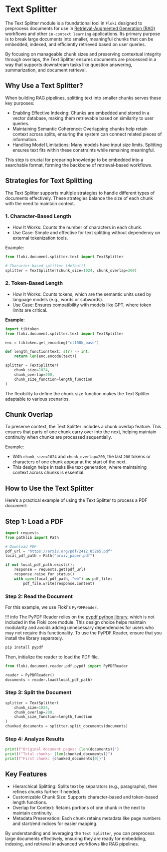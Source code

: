# Text Splitter

The Text Splitter module is a foundational tool in `Floki` designed to preprocess documents for use in [Retrieval-Augmented Generation (RAG)](https://en.wikipedia.org/wiki/Retrieval-augmented_generation) workflows and other `in-context learning` applications. Its primary purpose is to break large documents into smaller, meaningful chunks that can be embedded, indexed, and efficiently retrieved based on user queries.

By focusing on manageable chunk sizes and preserving contextual integrity through overlaps, the Text Splitter ensures documents are processed in a way that supports downstream tasks like question answering, summarization, and document retrieval.

## Why Use a Text Splitter?

When building RAG pipelines, splitting text into smaller chunks serves these key purposes:

* Enabling Effective Indexing: Chunks are embedded and stored in a vector database, making them retrievable based on similarity to user queries.
* Maintaining Semantic Coherence: Overlapping chunks help retain context across splits, ensuring the system can connect related pieces of information.
* Handling Model Limitations: Many models have input size limits. Splitting ensures text fits within these constraints while remaining meaningful.

This step is crucial for preparing knowledge to be embedded into a searchable format, forming the backbone of retrieval-based workflows.

## Strategies for Text Splitting

The Text Splitter supports multiple strategies to handle different types of documents effectively. These strategies balance the size of each chunk with the need to maintain context.

### 1. Character-Based Length

* How It Works: Counts the number of characters in each chunk.
* Use Case: Simple and effective for text splitting without dependency on external tokenization tools.

Example:

```python
from floki.document.splitter.text import TextSplitter

# Character-based splitter (default)
splitter = TextSplitter(chunk_size=1024, chunk_overlap=200)
```

### 2. Token-Based Length

* How It Works: Counts tokens, which are the semantic units used by language models (e.g., words or subwords).
* Use Case: Ensures compatibility with models like GPT, where token limits are critical.

**Example**:

```python
import tiktoken
from floki.document.splitter.text import TextSplitter

enc = tiktoken.get_encoding("cl100k_base")

def length_function(text: str) -> int:
    return len(enc.encode(text))

splitter = TextSplitter(
    chunk_size=1024,
    chunk_overlap=200,
    chunk_size_function=length_function
)
```

The flexibility to define the chunk size function makes the Text Splitter adaptable to various scenarios.

## Chunk Overlap

To preserve context, the Text Splitter includes a chunk overlap feature. This ensures that parts of one chunk carry over into the next, helping maintain continuity when chunks are processed sequentially.

Example:

* With `chunk_size=1024` and `chunk_overlap=200`, the last `200` tokens or characters of one chunk appear at the start of the next.
* This design helps in tasks like text generation, where maintaining context across chunks is essential.

## How to Use the Text Splitter

Here’s a practical example of using the Text Splitter to process a PDF document:

## Step 1: Load a PDF

```python
import requests
from pathlib import Path

# Download PDF
pdf_url = "https://arxiv.org/pdf/2412.05265.pdf"
local_pdf_path = Path("arxiv_paper.pdf")

if not local_pdf_path.exists():
    response = requests.get(pdf_url)
    response.raise_for_status()
    with open(local_pdf_path, "wb") as pdf_file:
        pdf_file.write(response.content)
```

### Step 2: Read the Document

For this example, we use Floki's `PyPDFReader`.

!!! info
    The PyPDF Reader relies on the [pypdf python library](https://pypi.org/project/pypdf/), which is not included in the Floki core module. This design choice helps maintain modularity and avoids adding unnecessary dependencies for users who may not require this functionality. To use the PyPDF Reader, ensure that you install the library separately.

```python
pip install pypdf
```

Then, initialize the reader to load the PDF file.

```python
from floki.document.reader.pdf.pypdf import PyPDFReader

reader = PyPDFReader()
documents = reader.load(local_pdf_path)
```

### Step 3: Split the Document

```python
splitter = TextSplitter(
    chunk_size=1024,
    chunk_overlap=200,
    chunk_size_function=length_function
)
chunked_documents = splitter.split_documents(documents)
```

### Step 4: Analyze Results

```python
print(f"Original document pages: {len(documents)}")
print(f"Total chunks: {len(chunked_documents)}")
print(f"First chunk: {chunked_documents[0]}")
```

## Key Features

* Hierarchical Splitting: Splits text by separators (e.g., paragraphs), then refines chunks further if needed.
* Customizable Chunk Size: Supports character-based and token-based length functions.
* Overlap for Context: Retains portions of one chunk in the next to maintain continuity.
* Metadata Preservation: Each chunk retains metadata like page numbers and start/end indices for easier mapping.

By understanding and leveraging the `Text Splitter`, you can preprocess large documents effectively, ensuring they are ready for embedding, indexing, and retrieval in advanced workflows like RAG pipelines.
